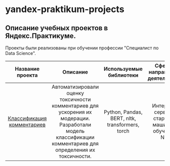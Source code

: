 # yandex-praktikum-projects

## Описание учебных проектов в Яндекс.Практикуме. 
Проекты были реализованы при обучении профессии "Специалист по Data Science".

| Название проекта|  Описание           | Используемые библиотеки| Сфера и направления деятельности
| :-------------: | :----------------:|:----------------------:|:----------------------:|
|[Классификация комментариев](https://github.com/LydmiLAB/yandex-praktikum-projects/tree/main/cleaning_toxic_comments) | Автоматизировали оценку токсичности комментариев для ускорения их модерации. Разработали модель классификации комментариев для определения их токсичности. | Python, Pandas, BERT, nltk, transformers, torch | Интернет-сервисы, стартапы, машинное обучение, NLP |
